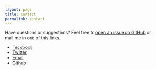 ```yaml
---
layout: page
title: Contact
permalink: contact
---
```



Have questions or suggestions? Feel free to [open an issue on GitHub](https://github.com/Djohan-max/issues/new) or mail me in one of this links.

* [Facebook](https://www.facebook.com/dirard)
* [Twitter](https://twitter.com)
* [Email](https://dhirarmimo@gmail.com)
* [Github](https://github.com/djohan-max)



